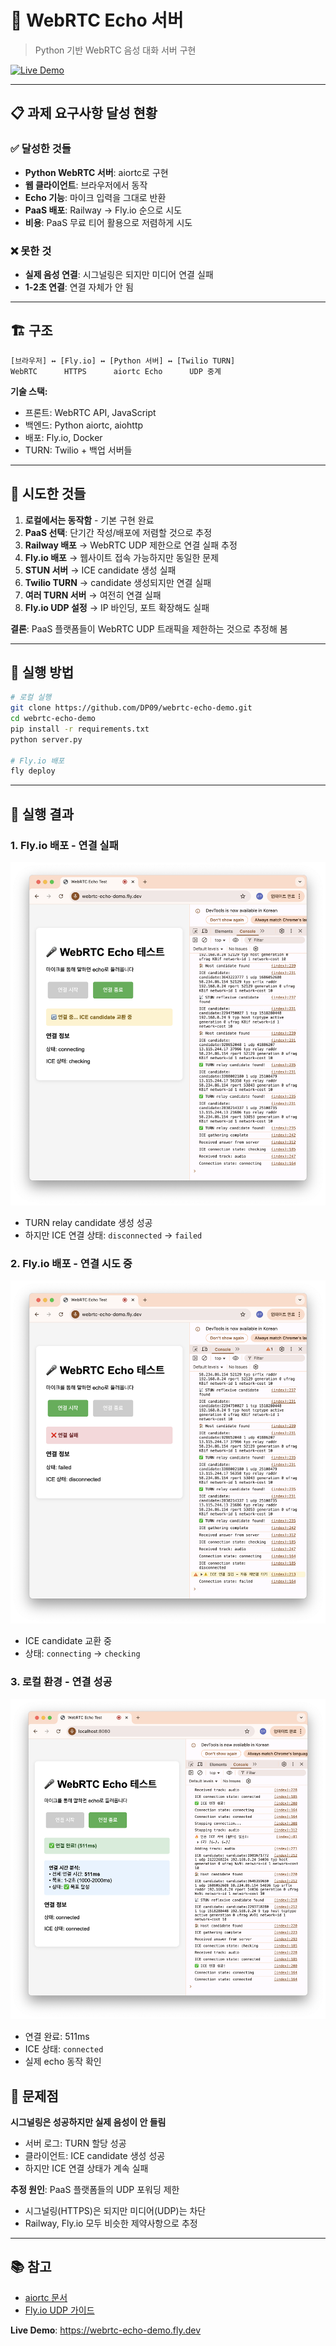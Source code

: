 # 🎤 WebRTC Echo 서버

> Python 기반 WebRTC 음성 대화 서버 구현

[![Live Demo](https://img.shields.io/badge/Live%20Demo-webrtc--echo--demo.fly.dev-blue)](https://webrtc-echo-demo.fly.dev)

---

## 📋 과제 요구사항 달성 현황

### ✅ 달성한 것들
- **Python WebRTC 서버**: aiortc로 구현
- **웹 클라이언트**: 브라우저에서 동작
- **Echo 기능**: 마이크 입력을 그대로 반환
- **PaaS 배포**: Railway → Fly.io 순으로 시도
- **비용**: PaaS 무료 티어 활용으로 저렴하게 시도 

### ❌ 못한 것
- **실제 음성 연결**: 시그널링은 되지만 미디어 연결 실패
- **1-2초 연결**: 연결 자체가 안 됨

---

## 🏗️ 구조

```
[브라우저] ↔ [Fly.io] ↔ [Python 서버] ↔ [Twilio TURN]
WebRTC      HTTPS      aiortc Echo      UDP 중계
```

**기술 스택:**
- 프론트: WebRTC API, JavaScript
- 백엔드: Python aiortc, aiohttp
- 배포: Fly.io, Docker
- TURN: Twilio + 백업 서버들

---

## 🔧 시도한 것들

1. **로컬에서는 동작함** - 기본 구현 완료
2. **PaaS 선택**: 단기간 작성/배포에 저렴할 것으로 추정
3. **Railway 배포** → WebRTC UDP 제한으로 연결 실패 추정
4. **Fly.io 배포** → 웹사이트 접속 가능하지만 동일한 문제
5. **STUN 서버** → ICE candidate 생성 실패
6. **Twilio TURN** → candidate 생성되지만 연결 실패
7. **여러 TURN 서버** → 여전히 연결 실패
8. **Fly.io UDP 설정** → IP 바인딩, 포트 확장해도 실패

**결론**: PaaS 플랫폼들이 WebRTC UDP 트래픽을 제한하는 것으로 추정해 봄

---

## 🚀 실행 방법

```bash
# 로컬 실행
git clone https://github.com/DP09/webrtc-echo-demo.git
cd webrtc-echo-demo
pip install -r requirements.txt
python server.py

# Fly.io 배포
fly deploy
```

---

## 📸 실행 결과

### 1. Fly.io 배포 - 연결 실패
![Fly.io 연결 실패](images/flyio-failed.png)
- TURN relay candidate 생성 성공
- 하지만 ICE 연결 상태: `disconnected` → `failed`

### 2. Fly.io 배포 - 연결 시도 중
![Fly.io 연결 시도](images/flyio-connecting.png)
- ICE candidate 교환 중
- 상태: `connecting` → `checking`

### 3. 로컬 환경 - 연결 성공
![로컬 연결 성공](images/local-success.png)
- 연결 완료: 511ms
- ICE 상태: `connected`
- 실제 echo 동작 확인

## 🤔 문제점

**시그널링은 성공하지만 실제 음성이 안 들림**
- 서버 로그: TURN 할당 성공
- 클라이언트: ICE candidate 생성 성공
- 하지만 ICE 연결 상태가 계속 실패

**추정 원인**: PaaS 플랫폼들의 UDP 포워딩 제한
- 시그널링(HTTPS)은 되지만 미디어(UDP)는 차단
- Railway, Fly.io 모두 비슷한 제약사항으로 추정

---

## 📚 참고

- [aiortc 문서](https://aiortc.readthedocs.io/)
- [Fly.io UDP 가이드](https://fly.io/docs/networking/udp-and-tcp/)

**Live Demo**: https://webrtc-echo-demo.fly.dev 